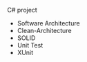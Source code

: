 C#  project 

<ul>
  <li>Software Architecture</li>
  <li>Clean-Architecture</li>
  <li>SOLID</li>
  <li>Unit Test</li>
  <li>XUnit</li>
</ul>
